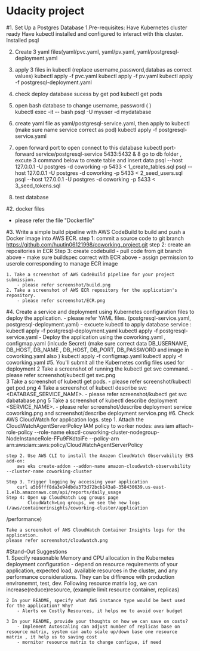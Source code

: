 # Udacity project

#1. Set Up a Postgres Database
1.Pre-requisites:
	Have Kubernetes cluster ready
	Have kubectl installed and configured to interact with this cluster.
	Installed psql

2. Create 3  yaml files(yaml/pvc.yaml, yaml/pv.yaml, yaml/postgresql-deployment.yaml
3. apply 3 files in kubectl  (replace username,password,databas as correct values)
	kubectl apply -f pvc.yaml
	kubectl apply -f pv.yaml
	kubectl apply -f postgresql-deployment.yaml

4. check deploy database sucess by get pod 
	kubectl get pods
5. open bash database to change username, password ( )  
	kubectl exec -it <postgresql- pod-name> -- bash
	psql -U myuser -d mydatabase
 
6. create yaml file as yaml/postgresql-service.yaml, then apply to kubectl  (make sure name service correct as pod) 
	kubectl apply -f postgresql-service.yaml
	
7. open forward port to open connect to this database 
	kubectl port-forward service/postgresql-service 5433:5432 &
8 go to db folder , excute 3 command below to create table and insert data 
	psql --host 127.0.0.1 -U postgres -d coworking -p 5433 < 1_create_tables.sql
	psql --host 127.0.0.1 -U postgres -d coworking -p 5433 < 2_seed_users.sql
	psql --host 127.0.0.1 -U postgres -d coworking -p 5433 < 3_seed_tokens.sql
9. test database 

#2. docker files
- please refer the file "Dockerfile" 

#3. Write a simple build pipeline with AWS CodeBuild to build and push a Docker image into AWS ECR.
	step 1: commit a source code to git branch https://github.com/huutin06121998/coworking_project.git
	step 2: create an repositories in ECR 
	Step 3: create codebuild
		- pull code from git branch above 
		- make sure buildspec correct with ECR above
		- assign permission to userole corresponding to manage ECR image   
	
	1. Take a screenshot of AWS CodeBuild pipeline for your project submission. 
		- please refer screenshot/build.png
	2. Take a screenshot of AWS ECR repository for the application's repository.
		- please refer screenshot/ECR.png
#4. Create a service and deployment using Kubernetes configuration files to deploy the application.
		- please refer YAML files. (postgresql-service.yaml, postgresql-deployment.yaml)
		- excuete kubectl to apply database service :
			kubectl apply -f postgresql-deployment.yaml
			kubectl apply -f postgresql-service.yaml
		- Deploy the application using the  coworking.yaml , configmap.yaml (inlcude Secret)
		(make sure correct data DB_USERNAME, DB_HOST, DB_NAME , DB_HOST, DB_PORT, DB_PASSWORD and  image in coworking.yaml also ) 
			kubectl apply -f configmap.yaml
			kubectl apply -f coworking.yaml
#5. You'll submit all the Kubernetes config files used for deployment 
	2 Take a screenshot of running the kubectl get svc command.
		- please refer screenshot/kubectl get svc.png		
	3 Take a screenshot of kubectl get pods.
		- please refer screenshot/kubectl get pod.png
	4 Take a screenshot of kubectl describe svc <DATABASE_SERVICE_NAME>.
		- please refer screenshot/kubectl get svc dabatabase.png
	5 Take a screenshot of kubectl describe deployment <SERVICE_NAME>.
		- please refer screenshot/describe deployment service coworking.png and screenshot/describe deployment service.png
#6. Check AWS CloudWatch for application logs.
	step 1. Attach the CloudWatchAgentServerPolicy IAM policy to worker nodes:
		aws iam attach-role-policy --role-name eksctl-coworking-cluster-nodegroup-NodeInstanceRole-FFu9FKdtoiFe --policy-arn arn:aws:iam::aws:policy/CloudWatchAgentServerPolicy
 
	step 2. Use AWS CLI to install the Amazon CloudWatch Observability EKS add-on:
		aws eks create-addon --addon-name amazon-cloudwatch-observability --cluster-name coworking-cluster

	Step 3. Trigger logging by accessing your application
		curl a5b6fff8da3e94dbda373d72bcb143a8-358430639.us-east-1.elb.amazonaws.com/api/reports/daily_usage
	Step 4: Open up CloudWatch Log groups page
			CloudWatch>Log groups, we see the new logs  (/aws/containerinsights/coworking-cluster/application
/performance)
 
	Take a screenshot of AWS CloudWatch Container Insights logs for the application.
	please refer screenshot/cloudwatch.png

#Stand-Out Suggestions	
	1. Specify reasonable Memory and CPU allocation in the Kubernetes deployment configuration
		- depend on resource requirements of your application, expected load, available resources in the cluster, and any performance considerations. They can be diffirence with production environemnt, test, dev. Following resource matrix log, we can increase(reduce)resource, (example limit resource container, replicas) 	

	2 In your README, specify what AWS instance type would be best used for the application? Why?
		- Alerts on Costly Resources, it helps me to avoid over budget 
 
	3 In your README, provide your thoughts on how we can save on costs?
		- Implement Autoscaling can adjust number of replicas base on resource matrix, system can auto scale up/down base one resource matrix , it help us to saving cost 
		- mornitor resource matrix to change configue, if need 